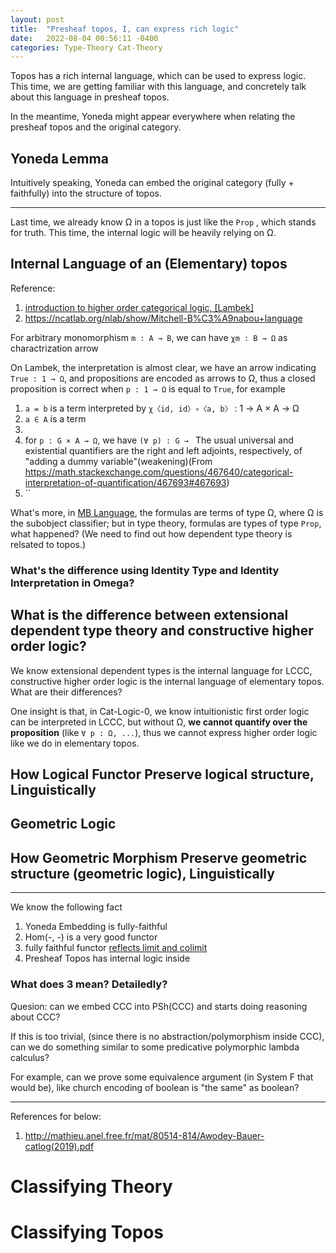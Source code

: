 ```yaml
---
layout: post
title:  "Presheaf topos, I, can express rich logic"
date:   2022-08-04 00:56:11 -0400
categories: Type-Theory Cat-Theory
---
```


Topos has a rich internal language, which can be used to express logic. This time, we are getting familiar with this language, and concretely talk about this language in presheaf topos.

In the meantime, Yoneda might appear everywhere when relating the presheaf topos and the original category.

## Yoneda Lemma


Intuitively speaking, Yoneda can embed the original category (fully + faithfully) into the structure of topos.  

***

Last time, we already know Ω in a topos is just like the `Prop` , which stands for truth. This time, the internal logic will be heavily relying on Ω.

<!-- I think working with elementary topos here is fine. So we stick with elementary topos. -->

## Internal Language of an (Elementary) topos
Reference: 
1. [introduction to higher order categorical logic, [Lambek]](https://www.cambridge.org/ca/academic/subjects/mathematics/logic-categories-and-sets/introduction-higher-order-categorical-logic?format=PB&isbn=9780521356534)
2. https://ncatlab.org/nlab/show/Mitchell-B%C3%A9nabou+language

For arbitrary monomorphism `m : A → B`, we can have `χm : B → Ω` as charactrization arrow 

On Lambek, the interpretation is almost clear, we have an arrow indicating `True : 1 → Ω`, and propositions are encoded as arrows to Ω, thus a closed proposition is correct when `p : 1 → Ω` is equal to `True`, for example
1.  `a = b` is a term interpreted by  `χ〈id, id〉∘〈a, b〉` : 1 → A × A → Ω
2.  `a ∈ A` is a term
3.  
4.  for `p : G × A → Ω`, we have `(∀ p) : G → ` 
The usual universal and existential quantifiers are the right and left adjoints, respectively, of "adding a dummy variable"(weakening)(From https://math.stackexchange.com/questions/467640/categorical-interpretation-of-quantification/467693#467693) 
1. ``


What's more,  in [MB Language](https://ncatlab.org/nlab/show/Mitchell-B%C3%A9nabou+language), the formulas are terms of type Ω, where Ω is the subobject classifier; but in type theory, formulas are types of type `Prop`, what happened?
(We need to find out how dependent type theory is relsated to topos.)
### What's the difference using Identity Type and Identity Interpretation in Omega?


## What is the difference between extensional dependent type theory and constructive higher order logic?

We know extensional dependent types is the internal language for LCCC, constructive higher order logic is the internal language of elementary topos. What are their differences?

One insight is that, in Cat-Logic-0, we know intuitionistic first order logic can be interpreted in LCCC, but without Ω, **we cannot quantify over the proposition** (like `∀ p : Ω, ...`), thus we cannot express higher order logic like we do in elementary topos.

## How Logical Functor Preserve logical structure, Linguistically

## Geometric Logic


## How Geometric Morphism Preserve geometric structure (geometric logic), Linguistically

***

We know the following fact
1. Yoneda Embedding is fully-faithful
2. Hom(-, -) is a very good functor
3. fully faithful functor [reflects limit and colimit](https://ncatlab.org/nlab/show/full+and+faithful+functor)
4. Presheaf Topos has internal logic inside
  
### What does 3 mean? Detailedly?

Quesion: can we embed CCC into PSh(CCC) and starts doing reasoning about CCC?



If this is too trivial, (since there is no abstraction/polymorphism inside CCC), can we do something similar to some predicative polymorphic lambda calculus?

For example, can we prove some equivalence argument (in System F that would be), like church encoding of boolean is "the same" as boolean?

***

References for below: 
1. http://mathieu.anel.free.fr/mat/80514-814/Awodey-Bauer-catlog(2019).pdf

# Classifying Theory

# Classifying Topos

